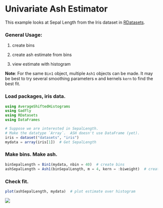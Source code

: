 
# Univariate Ash Estimator

This example looks at Sepal Length from the Iris dataset in
[RDatasets](https://github.com/johnmyleswhite/RDatasets.jl).

### General Usage:

1) create bins

2) create ash estimate from bins

3) view estimate with histogram

**Note**: For the same `Bin1` object, multiple `Ash1` objects can be made.  It may
be best to try several smoothing parameters `m` and kernels `kern` to find the
best fit.


### Load packages, iris data.
````julia
using AverageShiftedHistograms
using Gadfly
using RDatasets
using DataFrames

# Suppose we are interested in SepalLength.
# Make the datatype `Array`.  ASH doesn't use DataFrame (yet).
iris = dataset("datasets", "iris")
mydata = array(iris[1])  # Get SepalLength
````





### Make bins.  Make ash.

````julia
binSepalLength = Bin1(mydata, nbin = 40)  # create bins
ashSepalLength = Ash1(binSepalLength, m = 4, kern = :biweight)  # create ash
````





### Check fit.

````julia
plot(ashSepalLength, mydata)  # plot estimate over histogram
````





![](https://raw.githubusercontent.com/joshday/AverageShiftedHistograms.jl/master/doc/examples/figures/ash1_ex.png)
